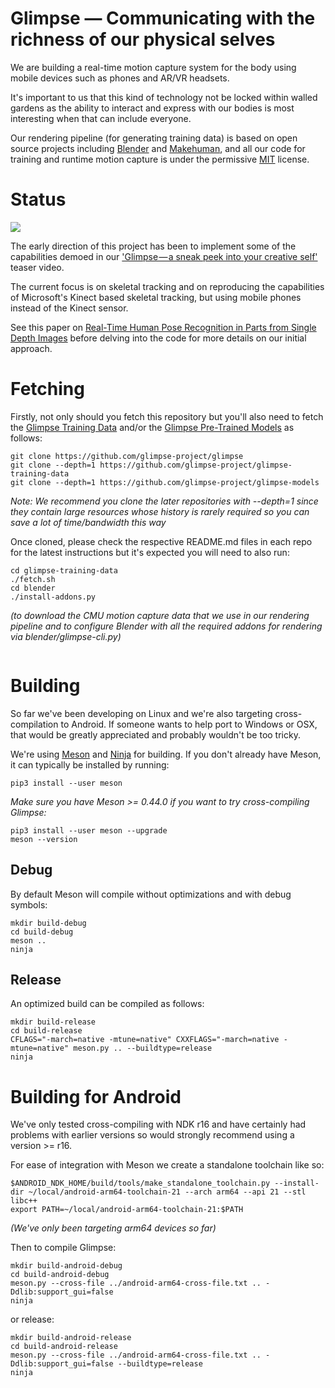 # Glimpse — Communicating with the richness of our physical selves

We are building a real-time motion capture system for the body using mobile
devices such as phones and AR/VR headsets.

It's important to us that this kind of technology not be locked within walled
gardens as the ability to interact and express with our bodies is most
interesting when that can include everyone.

Our rendering pipeline (for generating training data) is based on open source
projects including [Blender](https://www.blender.org) and
[Makehuman](https://www.makehuman.org), and all our code for training and
runtime motion capture is under the permissive
[MIT](https://en.wikipedia.org/wiki/MIT_License) license.


# Status

![](https://raw.githubusercontent.com/wiki/glimpse-project/glimpse/images/screenshot-2017-12-07.png)

The early direction of this project has been to implement some of the
capabilities demoed in our
['Glimpse — a sneak peek into your creative self'](https://medium.com/impossible/glimpse-a-sneak-peak-into-your-creative-self-29bd2e656ff6)
teaser video.

The current focus is on skeletal tracking and on reproducing the capabilities
of Microsoft's Kinect based skeletal tracking, but using mobile phones instead
of the Kinect sensor.

See this paper on [Real-Time Human Pose Recognition in Parts from Single Depth
Images](https://www.microsoft.com/en-us/research/wp-content/uploads/2016/02/BodyPartRecognition.pdf)
before delving into the code for more details on our initial approach.

# Fetching

Firstly, not only should you fetch this repository but you'll also need to fetch the [Glimpse Training Data](https://github.com/glimpse-project/glimpse-training-data) and/or the [Glimpse Pre-Trained Models](https://github.com/glimpse-project/glimpse-models) as follows:

```
git clone https://github.com/glimpse-project/glimpse
git clone --depth=1 https://github.com/glimpse-project/glimpse-training-data
git clone --depth=1 https://github.com/glimpse-project/glimpse-models
```
*Note: We recommend you clone the later repositories with --depth=1 since they contain large resources whose history is rarely required so you can save a lot of time/bandwidth this way* 

Once cloned, please check the respective README.md files in each repo for the latest instructions but it's expected you will need to also run:

```
cd glimpse-training-data
./fetch.sh
cd blender
./install-addons.py
```
*(to download the CMU motion capture data that we use in our rendering pipeline and to configure Blender with all the required addons for rendering via blender/glimpse-cli.py)*

```
```

# Building

So far we've been developing on Linux and we're also targeting cross-compilation
to Android. If someone wants to help port to Windows or OSX, that
would be greatly appreciated and probably wouldn't be too tricky.

We're using [Meson](https://mesonbuild.com) and [Ninja](https://ninja-build.org/)
for building. If you don't already have Meson, it can typically be installed by
running:
```
pip3 install --user meson
```

*Make sure you have Meson >= 0.44.0 if you want to try cross-compiling Glimpse:*
```
pip3 install --user meson --upgrade
meson --version
```

## Debug

By default Meson will compile without optimizations and with debug symbols:

```
mkdir build-debug
cd build-debug
meson ..
ninja
```

## Release

An optimized build can be compiled as follows:
```
mkdir build-release
cd build-release
CFLAGS="-march=native -mtune=native" CXXFLAGS="-march=native -mtune=native" meson.py .. --buildtype=release
ninja
```

# Building for Android

We've only tested cross-compiling with NDK r16 and have certainly had problems
with earlier versions so would strongly recommend using a version >= r16.

For ease of integration with Meson we create a standalone toolchain like so:

```
$ANDROID_NDK_HOME/build/tools/make_standalone_toolchain.py --install-dir ~/local/android-arm64-toolchain-21 --arch arm64 --api 21 --stl libc++
export PATH=~/local/android-arm64-toolchain-21:$PATH
```
*(We've only been targeting arm64 devices so far)*

Then to compile Glimpse:
```
mkdir build-android-debug
cd build-android-debug
meson.py --cross-file ../android-arm64-cross-file.txt .. -Ddlib:support_gui=false
ninja
```

or release:
```
mkdir build-android-release
cd build-android-release
meson.py --cross-file ../android-arm64-cross-file.txt .. -Ddlib:support_gui=false --buildtype=release
ninja
```

